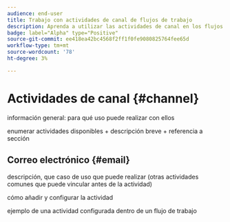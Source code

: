 ```yaml
---
audience: end-user
title: Trabajo con actividades de canal de flujos de trabajo
description: Aprenda a utilizar las actividades de canal en los flujos de trabajo web de Adobe Campaign
badge: label="Alpha" type="Positive"
source-git-commit: ee418ea42bc4568f2ff1f0fe9080825764fee65d
workflow-type: tm+mt
source-wordcount: '78'
ht-degree: 3%

---
```


# Actividades de canal {#channel}

información general: para qué uso puede realizar con ellos

enumerar actividades disponibles + descripción breve + referencia a sección

## Correo electrónico {#email}

descripción, que caso de uso que puede realizar (otras actividades comunes que puede vincular antes de la actividad)

cómo añadir y configurar la actividad

ejemplo de una actividad configurada dentro de un flujo de trabajo
